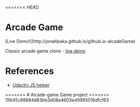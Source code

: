 <<<<<<< HEAD
<h1>Arcade Game</h1>
[Live Demo!](http://jonahbaka.github.io/github.io-alcadeGame)
<p>Classic arcade game clone - <a href="http://jonahbaka.github.io/github.io-alcadeGame. ">live demo</a></p>
<h1>References</h1>
<ul> 
	<li><a href="https://github.com/udacity/frontend-nanodegree-arcade-game">Udacity JS helper</a></li>
</ul>
=======
# Alcade-game
Game project
>>>>>>> 15645c88884d83bb3d08a4603e49995016dfcf83
